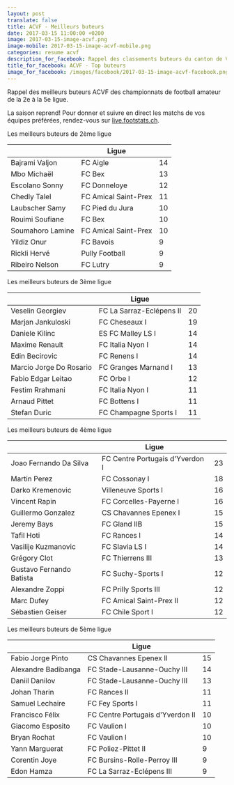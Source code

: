 ```yaml
---
layout: post
translate: false
title: ACVF - Meilleurs buteurs
date: 2017-03-15 11:00:00 +0200
image: 2017-03-15-image-acvf.png
image-mobile: 2017-03-15-image-acvf-mobile.png
categories: resume acvf
description_for_facebook: Rappel des classements buteurs du canton de Vaud.
title_for_facebook: ACVF - Top buteurs
image_for_facebook: /images/facebook/2017-03-15-image-acvf-facebook.png
---
```

<p>Rappel des meilleurs buteurs ACVF des championnats de football amateur de la 2e à la 5e ligue.</p>
<p>La saison reprend! Pour donner et suivre en direct les matchs de vos équipes préférées, rendez-vous sur <a href='http://live.footstats.ch'>live.footstats.ch</a>.</p>

<p>Les meilleurs buteurs de 2ème ligue</p><table class="table"><thead><tr><th><i class="fa fa-male"></i></th><th>Ligue</th><th><i class="fa fa-futbol-o"></i></th></tr></thead><tbody><tr><td>Bajrami Valjon</td><td>FC Aigle</td><td>14</td></tr><tr><td>Mbo Michaël</td><td>FC Bex</td><td>13</td></tr><tr><td>Escolano Sonny</td><td>FC Donneloye</td><td>12</td></tr><tr><td>Chedly Talel</td><td>FC Amical Saint-Prex</td><td>11</td></tr><tr><td>Laubscher Samy</td><td>FC Pied du Jura</td><td>10</td></tr><tr><td>Rouimi Soufiane</td><td>FC Bex</td><td>10</td></tr><tr><td>Soumahoro Lamine</td><td>FC Amical Saint-Prex</td><td>10</td></tr><tr><td>Yildiz Onur</td><td>FC Bavois</td><td>9</td></tr><tr><td>Rickli Hervé</td><td>Pully Football</td><td>9</td></tr><tr><td>Ribeiro Nelson</td><td>FC Lutry</td><td>9</td></tr></tbody></table><p>Les meilleurs buteurs de 3ème ligue</p><table class="table"><thead><tr><th><i class="fa fa-male"></i></th><th>Ligue</th><th><i class="fa fa-futbol-o"></i></th></tr></thead><tbody><tr><td>Veselin Georgiev</td><td>FC La Sarraz-Eclépens II</td><td>20</td></tr><tr><td>Marjan Jankuloski</td><td>FC Cheseaux I</td><td>19</td></tr><tr><td>Daniele Kilinc</td><td>ES FC Malley LS I</td><td>14</td></tr><tr><td>Maxime Renault</td><td>FC Italia Nyon I</td><td>14</td></tr><tr><td>Edin Becirovic</td><td>FC Renens I</td><td>14</td></tr><tr><td>Marcio Jorge Do Rosario</td><td>FC Granges Marnand I</td><td>13</td></tr><tr><td>Fabio Edgar Leitao</td><td>FC Orbe I</td><td>12</td></tr><tr><td>Festim Rrahmani</td><td>FC Italia Nyon I</td><td>11</td></tr><tr><td>Arnaud Pittet</td><td>FC Bottens I</td><td>11</td></tr><tr><td>Stefan Duric</td><td>FC Champagne Sports I</td><td>11</td></tr></tbody></table><p>Les meilleurs buteurs de 4ème ligue</p><table class="table"><thead><tr><th><i class="fa fa-male"></i></th><th>Ligue</th><th><i class="fa fa-futbol-o"></i></th></tr></thead><tbody><tr><td>Joao Fernando Da Silva</td><td>FC Centre Portugais d'Yverdon I</td><td>23</td></tr><tr><td>Martin Perez</td><td>FC Cossonay I</td><td>18</td></tr><tr><td>Darko Kremenovic</td><td>Villeneuve Sports l</td><td>16</td></tr><tr><td>Vincent Rapin</td><td>FC Corcelles-Payerne l</td><td>16</td></tr><tr><td>Guillermo Gonzalez</td><td>CS Chavannes Epenex I</td><td>15</td></tr><tr><td>Jeremy Bays</td><td>FC Gland IIB</td><td>15</td></tr><tr><td>Tafil Hoti</td><td>FC Rances l</td><td>14</td></tr><tr><td>Vasilije Kuzmanovic</td><td>FC Slavia LS I</td><td>14</td></tr><tr><td>Grégory Clot</td><td>FC Thierrens III</td><td>13</td></tr><tr><td>Gustavo Fernando Batista</td><td>FC Suchy-Sports I</td><td>12</td></tr><tr><td>Alexandre Zoppi</td><td>FC Prilly Sports III</td><td>12</td></tr><tr><td>Marc Dufey</td><td>FC Amical Saint-Prex II</td><td>12</td></tr><tr><td>Sébastien Geiser</td><td>FC Chile Sport I</td><td>12</td></tr></tbody></table><p>Les meilleurs buteurs de 5ème ligue</p><table class="table"><thead><tr><th><i class="fa fa-male"></i></th><th>Ligue</th><th><i class="fa fa-futbol-o"></i></th></tr></thead><tbody><tr><td>Fabio Jorge Pinto</td><td>CS Chavannes Epenex II</td><td>15</td></tr><tr><td>Alexandre Badibanga</td><td>FC Stade-Lausanne-Ouchy III</td><td>14</td></tr><tr><td>Daniil Danilov</td><td>FC Stade-Lausanne-Ouchy III</td><td>13</td></tr><tr><td>Johan Tharin</td><td>FC Rances II</td><td>11</td></tr><tr><td>Samuel Lechaire</td><td>FC Fey Sports l</td><td>11</td></tr><tr><td>Francisco Félix</td><td>FC Centre Portugais d'Yverdon II</td><td>10</td></tr><tr><td>Giacomo Esposito</td><td>FC Vaulion l</td><td>10</td></tr><tr><td>Bryan Rochat</td><td>FC Vaulion l</td><td>10</td></tr><tr><td>Yann Marguerat</td><td>FC Poliez-Pittet II</td><td>9</td></tr><tr><td>Corentin Joye</td><td>FC Bursins-Rolle-Perroy III</td><td>9</td></tr><tr><td>Edon Hamza</td><td>FC La Sarraz-Eclépens III</td><td>9</td></tr></tbody></table>